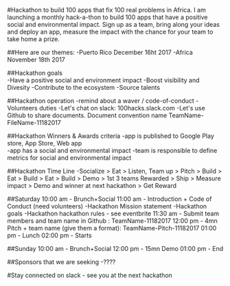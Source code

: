 
#Hackathon to build 100 apps that fix 100 real problems in Africa.
I am launching a monthly hack-a-thon to build 100 apps that have a positive social and environmental impact.
Sign up as a team, bring along your ideas and deploy an app, measure the impact with the chance for your team to take home a prize.

##Here are our themes:
-Puerto Rico December 16ht 2017
-Africa November 18th 2017


##Hackathon goals  
-Have a positive social and environment impact
-Boost visibility and Divesity
-Contribute to the ecosystem
-Source talents

##Hackathon operation
-remind about a waver / code-of-conduct
-Volunteers duties
-Let's chat on slack: 100hacks.slack.com 
-Let's use Github to share documents. Document convention name TeamName-FileName-11182017

##Hackathon Winners & Awards criteria
-app is published to Google Play store, App Store, Web app  
-app has a social and environmental impact
-team is responsible to define metrics for social and environmental impact

##Hackathon Time Line
-Socialize > Eat > Listen, Team up > Pitch > Build > Eat > Build > Eat > Build > Demo > 1st 3 teams Rewarded > Ship > Measure impact > Demo and winner at next hackathon > Get Reward 


##Saturday
10:00 am - Brunch+Social
11:00 am - Introduction + Code of Conduct (need volunteers)
-Hackathon Mission statement
-Hackathon goals
-Hackathon hackathon rules - see eventbrite
11:30 am - Submit team members and team name in Github : TeamName-11182017
12:00 pm - 4mn Pitch + team name (give them a format): TeamName-Pitch-11182017
01:00 pm - Lunch
02:00 pm - Starts

##Sunday
10:00 am - Brunch+Social
12:00 pm - 15mn Demo
01:00 pm - End


##Sponsors that we are seeking
-????

#Stay connected on slack - see you at the next hackathon
